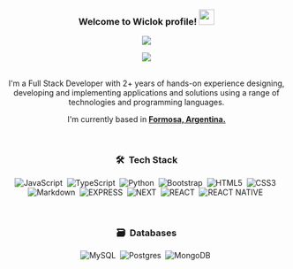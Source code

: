 <div align="center">
  <h3 align="center">
  Welcome to Wiclok profile!  
  <img src="https://media.giphy.com/media/hvRJCLFzcasrR4ia7z/giphy.gif" width="28">
  </h3>
  <p align="center">
  <a href="[https://github.com/CodeWhiteWeb/CodeWhiteWeb](https://github.com/wiclok)"><img src="https://readme-typing-svg.herokuapp.com?color=%2336BCF7&center=true&vCenter=true&lines=Hi+%2C+welcome+to+my+Github+page;I+am+Brian;Web+Dev"></a>
  </p>
  <img src="https://user-images.githubusercontent.com/73097560/115834477-dbab4500-a447-11eb-908a-139a6edaec5c.gif">

  <br />
  <br />

  I'm a Full Stack Developer with 2+ years of hands-on experience designing, developing and implementing applications and solutions using a range of technologies and programming languages.
  <br />

  I'm currently based in **[Formosa, Argentina.](https://www.google.com.ar/maps/place/Formosa/@-26.1721501,-58.2361696,13z/data=!3m1!4b1!4m6!3m5!1s0x945ca5e488cf4f05:0xbcaebe65a1bae72!8m2!3d-26.1857768!4d-58.1755669!16zL20vMDFxc3J2?entry=ttu&g_ep=EgoyMDI0MTAyMy4wIKXMDSoASAFQAw%3D%3D)**

<br />

### 🛠 &nbsp;Tech Stack
![JavaScript](https://img.shields.io/badge/javascript-%23323330.svg?style=for-the-badge&logo=javascript&logoColor=%23F7DF1E)&nbsp;
![TypeScript](https://img.shields.io/badge/typescript-%23007ACC.svg?style=for-the-badge&logo=typescript&logoColor=white)&nbsp;
![Python](https://img.shields.io/badge/python-3670A0?style=for-the-badge&logo=python&logoColor=ffdd54)&nbsp;
![Bootstrap](https://img.shields.io/badge/bootstrap-%23563D7C.svg?style=for-the-badge&logo=bootstrap&logoColor=white)&nbsp;
![HTML5](https://img.shields.io/badge/html5-%23E34F26.svg?style=for-the-badge&logo=html5&logoColor=white)&nbsp;
![CSS3](https://img.shields.io/badge/css3-%231572B6.svg?style=for-the-badge&logo=css3&logoColor=white)&nbsp;
![Markdown](https://img.shields.io/badge/markdown-%23000000.svg?style=for-the-badge&logo=markdown&logoColor=white)&nbsp;
![EXPRESS](https://img.shields.io/badge/express.js-%23404d59.svg?style=for-the-badge&logo=express&logoColor=%2361DAFB)&nbsp;
![NEXT](https://img.shields.io/badge/Next-black?style=for-the-badge&logo=next.js&logoColor=white)&nbsp;
![REACT](https://img.shields.io/badge/react-%2320232a.svg?style=for-the-badge&logo=react&logoColor=%2361DAFB)&nbsp;
![REACT NATIVE](https://img.shields.io/badge/react_native-%2320232a.svg?style=for-the-badge&logo=react&logoColor=%2361DAFB)&nbsp;

<br />

### 🗃 &nbsp;Databases

![MySQL](https://img.shields.io/badge/mysql-4479A1.svg?style=for-the-badge&logo=mysql&logoColor=white)&nbsp;
![Postgres](https://img.shields.io/badge/postgres-%23316192.svg?style=for-the-badge&logo=postgresql&logoColor=white)&nbsp;
![MongoDB](https://img.shields.io/badge/MongoDB-%234ea94b.svg?style=for-the-badge&logo=mongodb&logoColor=white)&nbsp;
</div>
